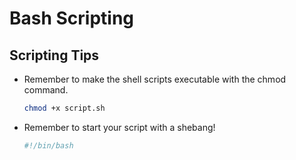 # Bash Scripting

## Scripting Tips

- Remember to make the shell scripts executable with the chmod command.
  
  ```bash
  chmod +x script.sh
  ```

- Remember to start your script with a shebang!
  
    ```bash
    #!/bin/bash
    ```
